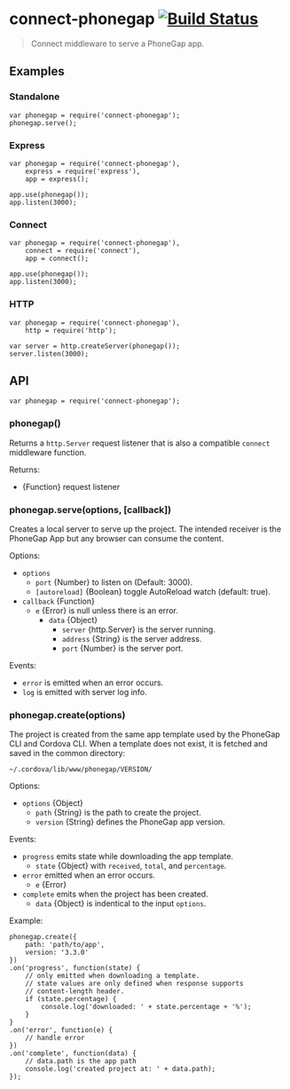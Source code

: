 # connect-phonegap [![Build Status][travis-ci-img]][travis-ci-url]

> Connect middleware to serve a PhoneGap app.

## Examples

### Standalone

    var phonegap = require('connect-phonegap');
    phonegap.serve();

### Express

    var phonegap = require('connect-phonegap'),
        express = require('express'),
        app = express();

    app.use(phonegap());
    app.listen(3000);

### Connect

    var phonegap = require('connect-phonegap'),
        connect = require('connect'),
        app = connect();

    app.use(phonegap());
    app.listen(3000);

### HTTP

    var phonegap = require('connect-phonegap'),
        http = require('http');

    var server = http.createServer(phonegap());
    server.listen(3000);

## API

    var phonegap = require('connect-phonegap');

### phonegap()

Returns a `http.Server` request listener that is also a compatible
`connect` middleware function.

Returns:

  - {Function} request listener

### phonegap.serve(options, [callback])

Creates a local server to serve up the project. The intended
receiver is the PhoneGap App but any browser can consume the
content.

Options:

  - `options`
    - `port` {Number} to listen on (Default: 3000).
    - `[autoreload]` {Boolean} toggle AutoReload watch (default: true).
  - `callback` {Function}
    - `e` {Error} is null unless there is an error.
      - `data` {Object}
        - `server` {http.Server} is the server running.
        - `address` {String} is the server address.
        - `port` {Number} is the server port.

Events:

  - `error` is emitted when an error occurs.
  - `log` is emitted with server log info.

### phonegap.create(options)

The project is created from the same app template used by the PhoneGap CLI
and Cordova CLI. When a template does not exist, it is fetched and saved
in the common directory:

    ~/.cordova/lib/www/phonegap/VERSION/

Options:

  - `options` {Object}
    - `path` {String} is the path to create the project.
    - `version` {String} defines the PhoneGap app version.

Events:

  - `progress` emits state while downloading the app template.
    - `state` {Object} with `received`, `total`, and `percentage`.
  - `error` emitted when an error occurs.
    - `e` {Error}
  - `complete` emits when the project has been created.
    - `data` {Object} is indentical to the input `options`.

Example:

    phonegap.create({
        path: 'path/to/app',
        version: '3.3.0'
    })
    .on('progress', function(state) {
        // only emitted when downloading a template.
        // state values are only defined when response supports
        // content-length header.
        if (state.percentage) {
            console.log('downloaded: ' + state.percentage + '%');
        }
    }
    .on('error', function(e) {
        // handle error
    })
    .on('complete', function(data) {
        // data.path is the app path
        console.log('created project at: ' + data.path);
    });

[travis-ci-img]: https://travis-ci.org/phonegap/connect-phonegap.png?branch=master
[travis-ci-url]: http://travis-ci.org/phonegap/connect-phonegap


